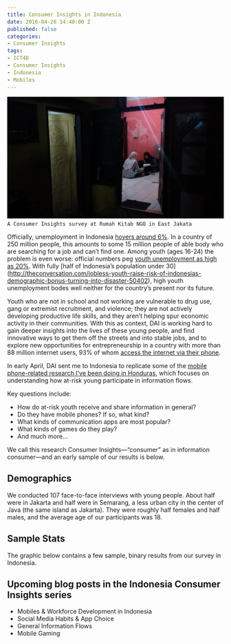 ```yaml
---
title: Consumer Insights in Indonesia
date: 2016-04-26 14:40:00 Z
published: false
categories:
- Consumer Insights
tags:
- ICT4D
- Consumer Insights
- Indonesia
- Mobiles
---
```


![IMG_20160402_104101258.jpg](/uploads/IMG_20160402_104101258.jpg)
`A Consumer Insights survey at Rumah Kitab NGO in East Jakata`

Officially, unemployment in Indonesia [hovers around 6%]( http://www.reuters.com/article/us-indonesia-unemployment-idUSKBN0P101D20150621). In a country of 250 million people, this amounts to some 15 million people of able body who are searching for a job and can’t find one. Among youth (ages 16-24) the problem is even worse: official numbers peg [youth unemployment as high as 20%]( http://data.worldbank.org/indicator/SL.UEM.1524.MA.ZS). With fully [half of Indonesia’s population under 30] (http://theconversation.com/jobless-youth-raise-risk-of-indonesias-demographic-bonus-turning-into-disaster-50402), high youth unemployment bodes well neither for the country’s present nor its future. 

Youth who are not in school and not working are vulnerable to drug use, gang or extremist recruitment, and violence; they are not actively developing productive life skills, and they aren’t helping spur economic activity in their communities. With this as context, DAI is working hard to gain deeper insights into the lives of these young people, and find innovative ways to get them off the streets and into stable jobs, and to explore new opportunities for entrepreneurship in a country with more than 88 million internet users, 93% of whom [access the internet via their phone](https://www.digitalnewsasia.com/more-90-users-indonesia-access-net-their-smartphone-gfk).

<!--more-->

In early April, DAI sent me to Indonesia to replicate some of the [mobile phone-related research I’ve been doing in Honduras]( dai-global-digital.com/2016/04/13/honduras-consumer-insights.html), which focuses on understanding how at-risk young participate in information flows. 

Key questions include: 

* How do at-risk youth receive and share information in general? 
* Do they have mobile phones? If so, what kind? 
* What kinds of communication apps are most popular? 
* What kinds of games do they play?
* And much more...

We call this research Consumer Insights—“consumer” as in information consumer—and an early sample of our results is below. 

## Demographics

We conducted 107 face-to-face interviews with young people. About half were in Jakarta and half were in Semarang, a less urban city in the center of Java (the same island as Jakarta). They were roughly half females and half males, and the average age of our participants was 18.

## Sample Stats

The graphic below contains a few sample, binary results from our survey in Indonesia. 

<script id="infogram_0_EsjSOIlrstG2hxRh" title="Indonesia CI: The Basics" src="//e.infogr.am/js/embed.js?9rp" type="text/javascript"></script>

## Upcoming blog posts in the Indonesia Consumer Insights series

* Mobiles & Workforce Development in Indonesia
* Social Media Habits & App Choice
* General Information Flows 
* Mobile Gaming 